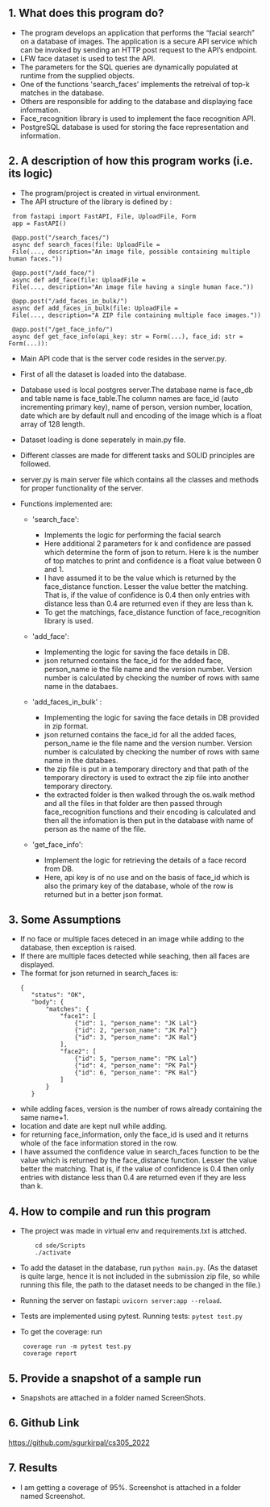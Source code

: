 ## 1. What does this program do?

- The program develops an application that performs the “facial search” on a database of images. The application is a secure API service which can be invoked by sending an HTTP post request to the API’s endpoint.
- LFW face dataset is used to test the API.
- The parameters for the SQL queries are dynamically populated at runtime from
  the supplied objects.
- One of the functions 'search_faces' implements the retreival of top-k matches in the database.
- Others are responsible for adding to the database and displaying face information.
- Face_recognition library is used to implement the face recognition API.
- PostgreSQL database is used for storing the face representation and information.

## 2. A description of how this program works (i.e. its logic)

- The program/project is created in virtual environment.
- The API structure of the library is defined by :

```
 from fastapi import FastAPI, File, UploadFile, Form
 app = FastAPI()

 @app.post("/search_faces/")
 async def search_faces(file: UploadFile =
 File(..., description="An image file, possible containing multiple human faces."))

 @app.post("/add_face/")
 async def add_face(file: UploadFile =
 File(..., description="An image file having a single human face."))

 @app.post("/add_faces_in_bulk/")
 async def add_faces_in_bulk(file: UploadFile =
 File(..., description="A ZIP file containing multiple face images."))

 @app.post("/get_face_info/")
 async def get_face_info(api_key: str = Form(...), face_id: str = Form(...)):
```

- Main API code that is the server code resides in the server.py.
- First of all the dataset is loaded into the database.
- Database used is local postgres server.The database name is face_db and table name is face_table.The column names are face_id (auto incrementing primary key), name of person, version number, location, date which are by default null and encoding of the image which is a float array of 128 length.
- Dataset loading is done seperately in main.py file.
- Different classes are made for different tasks and SOLID principles are followed.
- server.py is main server file which contains all the classes and methods
  for proper functionality of the server.
- Functions implemented are:

  - 'search_face':

    - Implements the logic for performing the facial search
    - Here additional 2 parameters for k and confidence are passed which determine
      the form of json to return. Here k is the number of top matches to print and confidence is
      a float value between 0 and 1.
    - I have assumed it to be the value which is returned by the
      face_distance function. Lesser the value better the matching. That is, if the value of
      confidence is 0.4 then only entries with distance less than 0.4 are returned even if they are less
      than k.
    - To get the matchings, face_distance function of face_recognition library is used.

  - 'add_face':
    - Implementing the logic for saving the face details in DB.
    - json returned contains the face_id for the added face, person_name ie the file name
      and the version number. Version number is calculated by checking the number of rows
      with same name in the databaes.
  - 'add_faces_in_bulk' :
    - Implementing the logic for saving the face details in DB provided in zip format.
    - json returned contains the face_id for all the added faces, person_name ie the file name
      and the version number. Version number is calculated by checking the number of rows
      with same name in the databaes.
    - the zip file is put in a temporary directory and that path of the temporary directory is used to extract the zip file into another temporary directory.
    - the extracted folder is then walked through the os.walk method
      and all the files in that folder are then passed through face_recognition
      functions and their encoding is calculated and then all the infomation is
      then put in the database with name of person as the name of the file.
  - 'get_face_info':
    - Implement the logic for retrieving the details of a face record from DB.
    - Here, api key is of no use and on the basis of face_id which is also the primary
      key of the database, whole of the row is returned but in a better json format.

## 3. Some Assumptions

- If no face or multiple faces deteced in an image while adding to the database,
  then exception is raised.
- If there are multiple faces detected while seaching, then all faces are displayed.
- The format for json returned in search_faces is:
  ```
  {
     "status": "OK",
     "body": {
         "matches": {
             "face1": [
                 {"id": 1, "person_name": "JK Lal"}
                 {"id": 2, "person_name": "JK Pal"}
                 {"id": 3, "person_name": "JK Hal"}
             ],
             "face2": [
                 {"id": 5, "person_name": "PK Lal"}
                 {"id": 4, "person_name": "PK Pal"}
                 {"id": 6, "person_name": "PK Hal"}
             ]
         }
     }
  ```
- while adding faces, version is the number of rows already containing the same name+1.
- location and date are kept null while adding.
- for returning face_information, only the face_id is used and it returns whole of the face information stored in the row.
- I have assumed the confidence value in search_faces function to be the value which is returned by the
  face_distance function. Lesser the value better the matching. That is, if the value of
  confidence is 0.4 then only entries with distance less than 0.4 are returned even if they are less
  than k.

## 4. How to compile and run this program

- The project was made in virtual env and requirements.txt is attched.
  ```
      cd sde/Scripts
      ./activate
  ```
- To add the dataset in the database, run `python main.py`. (As the dataset is quite large, hence it is not included in the submission zip file, so while running this file, the path to the
  dataset needs to be changed in the file.)

- Running the server on fastapi: `uvicorn server:app --reload`.
- Tests are implemented using pytest. Running tests: `pytest test.py`
- To get the coverage: run

```
    coverage run -m pytest test.py
    coverage report
```

## 5. Provide a snapshot of a sample run

- Snapshots are attached in a folder named ScreenShots.

## 6. Github Link

https://github.com/sgurkirpal/cs305_2022

## 7. Results

- I am getting a coverage of 95%. Screenshot is attached in a folder named Screenshot.
